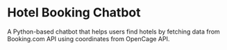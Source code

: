 # Hotel Booking Chatbot

A Python-based chatbot that helps users find hotels by fetching data from Booking.com API using coordinates from OpenCage API.

